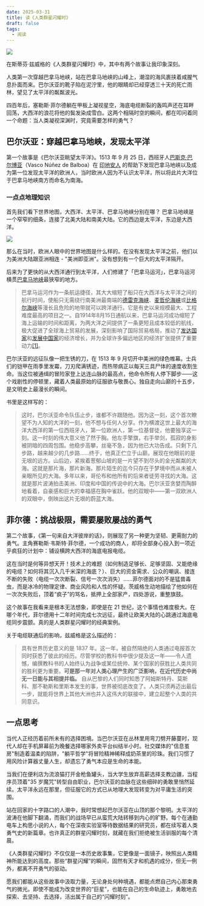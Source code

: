 ```yaml
---
date: 2025-03-31
title: 读《人类群星闪耀时》
draft: false
tags:
  - 阅读
---
```

![](https://cdn.jsdelivr.net/gh/goby-ao/picgo@main/img/20250401112714.png)

在斯蒂芬·兹威格的《人类群星闪耀时》中，其中有两个故事让我印象深刻。

人类第一次穿越巴拿马地峡，站在巴拿马地峡的山峰上，潮湿的海风裹挟着咸腥气息扑面而来。巴尔沃亚的靴子陷在泥泞里，他的眼睛却已经穿透三十天的死亡雨林，望见了太平洋的粼粼波光。

四百年后，塞勒斯·菲尔德躺在甲板上凝视星空，海底电缆断裂的轰鸣声还在耳畔回荡，大西洋的浪花将他的鬓发染成雪白。这两个相隔时空的瞬间，都在叩问着同一个命题：当人类凝视深渊时，究竟需要怎样的勇气？
## 巴尔沃亚：穿越巴拿马地峡，发现太平洋

第一个故事是《巴尔沃亚眺望太平洋》。1513 年 9 月 25 日，西班牙人[巴斯克·巴尔博亚](https://zh.wikipedia.org/wiki/%E7%93%A6%E6%96%AF%E7%A7%91%C2%B7%E5%8A%AA%E6%B6%85%E6%96%AF%C2%B7%E5%BE%B7%C2%B7%E5%B7%B4%E5%B0%94%E6%B2%83%E4%BA%9A "瓦斯科·努涅斯·德·巴尔沃亚")（Vasco Núñez de Balboa）在 [印地安人](https://zh.wikipedia.org/wiki/%E5%8D%B0%E5%9C%B0%E5%AE%89%E4%BA%BA "印地安人") 的帮助下发现巴拿马地峡以及成为第一位发现太平洋的欧洲人，当时欧洲人因为不认识太平洋，所以将此片大洋位于巴拿马地峡南方而命名为南海。
### 一点点地理知识
首先我们看下世界地图，大西洋、太平洋、巴拿马地峡分别在哪？
巴拿马地峡是一个窄窄的细条，连接了北美大陆和南美大陆。它的西边是太平洋，东边是大西洋。

![](https://cdn.jsdelivr.net/gh/goby-ao/picgo@main/img/20250401103515.png)

那么在当时，欧洲人眼中的世界地图是什么样的。在没有发现太平洋之前，他们以为美洲大陆跟亚洲相连 - "美洲即亚洲"。没有想到有一个巨大的太平洋隔开。

后来为了更快的从大西洋通行到太平洋，人们修建了「巴拿马运河」，巴拿马运河横贯[巴拿马地峡](https://zh.wikipedia.org/wiki/%E5%B7%B4%E6%8B%BF%E9%A6%AC%E5%9C%B0%E5%B3%BD "巴拿马地峡")最狭窄的地方。

> 巴拿马运河作为一条航运捷径，其大大缩短了船只在大西洋与太平洋之间的航行时间，使船只无需绕行南美洲最南端的[德雷克海峡](https://zh.wikipedia.org/wiki/%E5%BE%B7%E9%9B%B7%E5%85%8B%E6%B5%B7%E5%B3%A1 "德雷克海峡")、[麦哲伦海峡](https://zh.wikipedia.org/wiki/%E9%BA%A6%E5%93%B2%E4%BC%A6%E6%B5%B7%E5%B3%A1 "麦哲伦海峡")或[比格尔海峡](https://zh.wikipedia.org/wiki/%E6%AF%94%E6%A0%BC%E5%B0%94%E6%B5%B7%E5%B3%A1 "比格尔海峡")等漫长且危险的地带就可以跨洋通行。它是有史以来规模最大、工程难度最高的项目之一。自1914年8月15日通航以来，巴拿马运河成功缩短了海上运输的时间和距离，为两大洋之间提供了一条更短且成本较低的航线，极大促进了全球海上贸易的发展，深刻影响了国际贸易格局，推动了[发达国家](https://zh.wikipedia.org/wiki/%E5%8F%91%E8%BE%BE%E5%9B%BD%E5%AE%B6 "发达国家")和[发展中国家](https://zh.wikipedia.org/wiki/%E5%8F%91%E5%B1%95%E4%B8%AD%E5%9B%BD%E5%AE%B6 "发展中国家")的经济增长，并为全球许多偏远地区的经济扩张提供了重要动力[[1]](https://zh.wikipedia.org/wiki/%E5%B7%B4%E6%8B%BF%E9%A9%AC%E8%BF%90%E6%B2%B3#cite_note-2)。

巴尔沃亚的远征队像一把生锈的刀，在 1513 年 9 月切开中美洲的绿色帷幕。士兵们的铠甲在雨季里发霉，刀刃爬满锈迹，而热带病正以每天三具尸体的速度收割生命。当这位被通缉的冒险家登上达连山脉的最高点，他命令所有人停下脚步——这个戏剧性的停顿里，藏着人类最原始的征服欲与敬畏心。独自走向山巅的十五步，是文明史上最漫长的瞬间。

书里是这样写的：
> 这时，巴尔沃亚命令队伍止步，谁都不许跟随他。因为这一刻，这个首次瞭望不为人知的大洋的一刻，他不想与任何人分享。作为横渡这世上最大的海洋大西洋的第一位西班牙人，第一位欧洲人，第一位基督徒，他要独享这一刻。这一时刻的伟大意义他了然于胸。他左手擎旗，右手举剑，孤寂的身影被阴暗的四周包围。他稳步高攀，丝毫不急，因为他已大功告成。只剩下几步路，越来越少的几步路……终于，他真正伫立于山巅。展现在他眼前的是无垠的远方。山后边，紧挨着葱郁山坡的是一片望不到尽头的金光粼粼的大海。这就是那片海，那片新海。那片陌生的迄今只存在于梦境中而从未被人亲眼所见的大海。多年以来，哥伦布和他所有的后来者徒劳寻找的大海。这就是那片波涛拍击美洲、印度和中国的传说中的大海。巴尔沃亚贪婪而陶醉地看着，自豪感和巨大的幸福感在胸中雀跃。他的双眼中——第一双欧洲人的双眼中，倒映出这片无垠的蔚蓝大海。

## 菲尔德 ：挑战极限，需要屡败屡战的勇气

第二个故事，《第一句来自大洋彼岸的话》，则展现了另一种更为坚韧、更需耐力的勇气。主角赛勒斯·韦斯特·菲尔德，一个成功的商人，却将全部身心投入到一项近乎疯狂的计划中：铺设横跨大西洋的海底电报电缆。

这在当时是何等异想天开！技术上的难题（如何制造足够长、足够坚固、又能绝缘的电缆？如何将其沉入几千米深的海底？）、巨大的资金需求、公众的嘲讽、接连不断的失败（电缆一次次断裂、信号一次次消失）……菲尔德面对的不是猛兽毒虫，而是冰冷的物理定律、商业风险和人性的怀疑。茨威格生动地描绘了他如何在一次次失败后，顶着“疯子”的骂名，抵押上全部家产，四处游说，重整旗鼓。

这个故事在我看来是根本无法想象，即使是在 21 世纪，这个事情也难度极大。在哪个年代，菲尔德用十二年时间完成七次远征，最终让欧美大陆的心跳通过海底电缆同步震颤。真的是人类群星闪耀时的经典案例。

关于电缆联通后的影响，兹威格是这么描述的：

> 具有世界历史意义的是 1837 年。这一年，被自然隔绝的人类通过电报首次同时获悉了彼此的经历。尽管学校的教科书中很少提及这一年——令人遗憾，编撰教科书的人始终认为战争或某位统帅、某个国家的获胜比人类共同的胜利更为重要。**可是那一年对人类心理产生的广泛影响，在近代历史中尚无一日能与其相提并临。** 自从巴黎的人们同时知悉了阿姆斯特丹、莫斯科、那不勒斯和里斯本发生的事，世界被彻底改变了。人类只须再迈出最后一步，就能将世界上其他大洲也并入这伟大的联接中，建立起整个人类的共同意识。
## 一点思考

 当代人正经历着前所未有的选择困境。当巴尔沃亚在丛林里用弯刀劈开藤蔓时，现代人却在手机屏幕前为晚餐选择哪家外卖平台纠结半小时。社交媒体的"信息茧房"制造着温柔的陷阱，"躺平哲学"将冒险精神稀释成奶茶里的珍珠。我们习惯了用风险计算器丈量人生，却遗忘了勇气本应是生命的本能。
  
 当我们在便利店为流浪猫打开金枪鱼罐头，当大学生放弃高薪选择支教边疆，当程序员顶着"35 岁魔咒"转型自由职业，巴尔沃亚的血脉在这些细碎的勇敢里悄然延续。太平洋永远在那里，但征服它的方式已从地理大发现转变为对平庸生活的突围。
 
 站在回家的十字路口的人潮中，我时常想起巴尔沃亚在山顶的那个黎明。太平洋的波涛在他脚下翻涌，而我们的战场早已从蛮荒大陆转移到内心的旷野。每个在通勤电车上构思小说的人，每个在深夜实验室等待数据结果的研究员，都在续写着人类勇气史的新篇章。也许真正的群星闪耀时刻，就藏在我们拒绝被生活驯服的每个清晨。

《人类群星闪耀时》不仅仅是一本历史故事集，它更像是一面镜子，映照出人类精神所能达到的高度。那些“群星闪耀”的瞬间，固然有天才和机遇的成分，但无一例外，都离不开勇气的驱动。

愿我们都能从这些故事中汲取力量，无论身处何种境遇，都能点燃自己内心那束勇气的微光。即使不能成为改变世界的“巨星”，也能在自己的生命轨迹上，勇敢地去探索、去坚持、去选择，活出属于自己的“闪耀时刻”。
